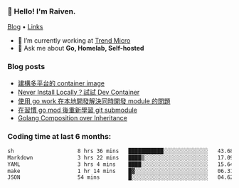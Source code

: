 <!-- ![Codewars](https://www.codewars.com/users/omegaatt36/badges/small) -->
### 👋 Hello! I'm Raiven.
[Blog](https://www.omegaatt.com) • [Links](https://link.omegaatt.com)

- 🔭 I’m currently working at [Trend Micro](https://www.trendmicro.com)
- 💬 Ask me about **Go, Homelab, Self-hosted**

### Blog posts
<!-- BLOG-POST-LIST:START -->
- [建構多平台的 container image](https://www.omegaatt.com/blogs/develop/2025/building_multiple_platform_container_image/)
- [Never Install Locally？試試 Dev Container](https://www.omegaatt.com/blogs/develop/2025/dev_container/)
- [使用 go work 在本地開發解決同時開發 module 的問題](https://www.omegaatt.com/blogs/develop/2025/go_module_and_go_work/)
- [在習慣 go mod 後重新學習 git submodule](https://www.omegaatt.com/blogs/develop/2025/git_submodule_turorial/)
- [Golang Composition over Inheritance](https://www.omegaatt.com/blogs/develop/2025/golang_composition_over_inheritance/)
<!-- BLOG-POST-LIST:END -->

### Coding time at last 6 months:
<!--START_SECTION:waka-->

```txt
sh                    8 hrs 36 mins   ███████████░░░░░░░░░░░░░░   43.68 %
Markdown              3 hrs 22 mins   ████▒░░░░░░░░░░░░░░░░░░░░   17.09 %
YAML                  3 hrs 4 mins    ████░░░░░░░░░░░░░░░░░░░░░   15.64 %
make                  1 hr 14 mins    █▓░░░░░░░░░░░░░░░░░░░░░░░   06.31 %
JSON                  54 mins         █░░░░░░░░░░░░░░░░░░░░░░░░   04.62 %
```

<!--END_SECTION:waka-->
